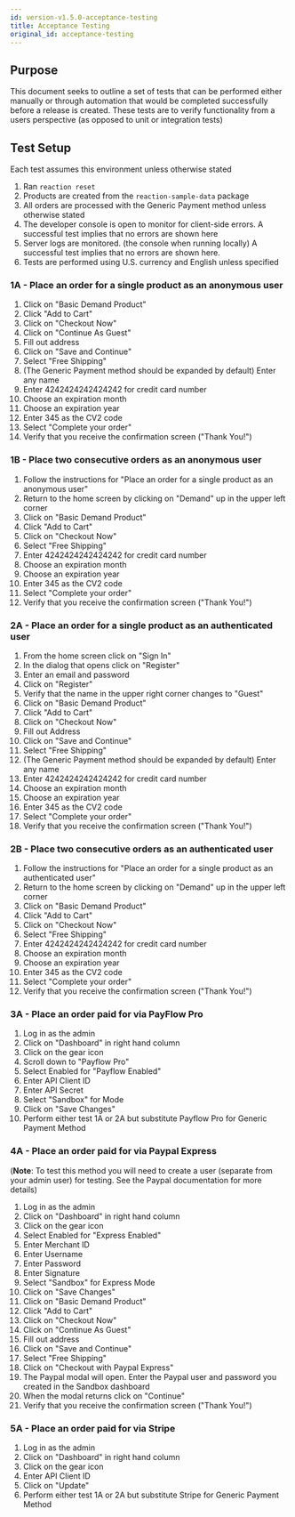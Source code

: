 ```yaml
---
id: version-v1.5.0-acceptance-testing
title: Acceptance Testing
original_id: acceptance-testing
---
```

    
## Purpose

This document seeks to outline a set of tests that can be performed
either manually or through automation that would be completed successfully
before a release is created. These tests are to verify functionality from
a users perspective (as opposed to unit or integration tests)

## Test Setup

Each test assumes this environment unless otherwise stated

1.  Ran `reaction reset`
2.  Products are created from the `reaction-sample-data` package
3.  All orders are processed with the Generic Payment method unless otherwise stated
4.  The developer console is open to monitor for client-side errors. A successful test implies that no errors are shown here
5.  Server logs are monitored. (the console when running locally) A successful test implies that no errors are shown here.
6.  Tests are performed using U.S. currency and English unless specified

### 1A - Place an order for a single product as an anonymous user

1.  Click on "Basic Demand Product"
2.  Click "Add to Cart"
3.  Click on "Checkout Now"
4.  Click on "Continue As Guest"
5.  Fill out address
6.  Click on "Save and Continue"
7.  Select "Free Shipping"
8.  (The Generic Payment method should be expanded by default) Enter any name
9.  Enter 4242424242424242 for credit card number
10. Choose an expiration month
11. Choose an expiration year
12. Enter 345 as the CV2 code
13. Select "Complete your order"
14. Verify that you receive the confirmation screen ("Thank You!")

### 1B - Place two consecutive orders as an anonymous user

1.  Follow the instructions for "Place an order for a single product as an anonymous user"
2.  Return to the home screen by clicking on "Demand" up in the upper left corner
3.  Click on "Basic Demand Product"
4.  Click "Add to Cart"
5.  Click on "Checkout Now"
6.  Select "Free Shipping"
7.  Enter 4242424242424242 for credit card number
8.  Choose an expiration month
9.  Choose an expiration year
10. Enter 345 as the CV2 code
11. Select "Complete your order"
12. Verify that you receive the confirmation screen ("Thank You!")

### 2A - Place an order for a single product as an authenticated user

1.  From the home screen click on "Sign In"
2.  In the dialog that opens click on "Register"
3.  Enter an email and password
4.  Click on "Register"
5.  Verify that the name in the upper right corner changes to "Guest"
6.  Click on "Basic Demand Product"
7.  Click "Add to Cart"
8.  Click on "Checkout Now"
9.  Fill out Address
10. Click on "Save and Continue"
11. Select "Free Shipping"
12. (The Generic Payment method should be expanded by default) Enter any name
13. Enter 4242424242424242 for credit card number
14. Choose an expiration month
15. Choose an expiration year
16. Enter 345 as the CV2 code
17. Select "Complete your order"
18. Verify that you receive the confirmation screen ("Thank You!")

### 2B - Place two consecutive orders as an authenticated user

1.  Follow the instructions for "Place an order for a single product as an authenticated user"
2.  Return to the home screen by clicking on "Demand" up in the upper left corner
3.  Click on "Basic Demand Product"
4.  Click "Add to Cart"
5.  Click on "Checkout Now"
6.  Select "Free Shipping"
7.  Enter 4242424242424242 for credit card number
8.  Choose an expiration month
9.  Choose an expiration year
10. Enter 345 as the CV2 code
11. Select "Complete your order"
12. Verify that you receive the confirmation screen ("Thank You!")

### 3A - Place an order paid for via PayFlow Pro

1.  Log in as the admin
2.  Click on "Dashboard" in right hand column
3.  Click on the gear icon
4.  Scroll down to "Payflow Pro"
5.  Select Enabled for "Payflow Enabled"
6.  Enter API Client ID
7.  Enter API Secret
8.  Select "Sandbox" for Mode
9.  Click on "Save Changes"
10. Perform either test 1A or 2A but substitute Payflow Pro for Generic Payment Method

### 4A - Place an order paid for via Paypal Express

(**Note**: To test this method you will need to create a user (separate from your admin user) for testing. See
the Paypal documentation for more details)

1.  Log in as the admin
2.  Click on "Dashboard" in right hand column
3.  Click on the gear icon
4.  Select Enabled for "Express Enabled"
5.  Enter Merchant ID
6.  Enter Username
7.  Enter Password
8.  Enter Signature
9.  Select "Sandbox" for Express Mode
10. Click on "Save Changes"
11. Click on "Basic Demand Product"
12. Click "Add to Cart"
13. Click on "Checkout Now"
14. Click on "Continue As Guest"
15. Fill out address
16. Click on "Save and Continue"
17. Select "Free Shipping"
18. Click on "Checkout with Paypal Express"
19. The Paypal modal will open. Enter the Paypal user and password you created in the Sandbox dashboard
20. When the modal returns click on "Continue"
21. Verify that you receive the confirmation screen ("Thank You!")

### 5A - Place an order paid for via Stripe

1.  Log in as the admin
2.  Click on "Dashboard" in right hand column
3.  Click on the gear icon
4.  Enter API Client ID
5.  Click on "Update"
6.  Perform either test 1A or 2A but substitute Stripe for Generic Payment Method
